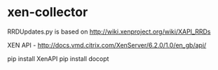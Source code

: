 # xen-collector
RRDUpdates.py is based on http://wiki.xenproject.org/wiki/XAPI_RRDs

XEN API - http://docs.vmd.citrix.com/XenServer/6.2.0/1.0/en_gb/api/

pip install XenAPI
pip install docopt
